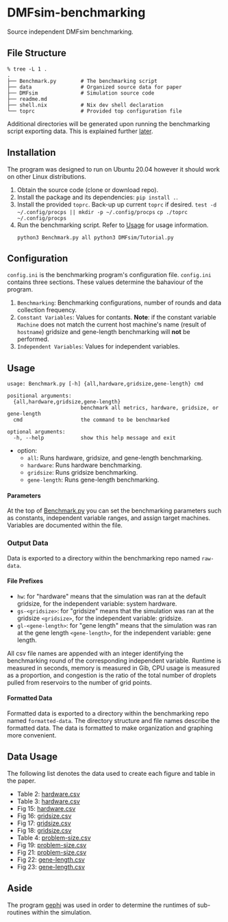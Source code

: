 # DMFsim-benchmarking

Source independent DMFsim benchmarking.

## File Structure

```
% tree -L 1 .
.
├── Benchmark.py        # The benchmarking script
├── data                # Organized source data for paper
├── DMFsim              # Simulation source code
├── readme.md
├── shell.nix           # Nix dev shell declaration
└── toprc               # Provided top configuration file
```

Additional directories will be generated upon running the benchmarking script exporting data. This is explained further [later](readme.md#output-data).

## Installation

The program was designed to run on Ubuntu 20.04 however it should work on other Linux distributions.

1.  Obtain the source code (clone or download repo).
2.  Install the package and its dependencies: `pip install .`.
3.  Install the provided `toprc`. Back-up up current `toprc` if desired.
    `test -d ~/.config/procps || mkdir -p ~/.config/procps`
    `cp ./toprc ~/.config/procps`
4.  Run the benchmarking script. Refer to [Usage](readme.md#usage) for usage information.
    ```
    python3 Benchmark.py all python3 DMFsim/Tutorial.py
    ```

## Configuration

`config.ini` is the benchmarking program's configuration file. `config.ini` contains three sections. These values determine the bahaviour of the program.

1.  `Benchmarking`: Benchmarking configurations, number of rounds and data collection frequency.
2.  `Constant Variables`: Values for contants. **Note**: if the constant variable `Machine` does not match the current host machine's name (result of `hostname`) gridsize and gene-length benchmarking will **not** be performed.
3.  `Independent Variables`: Values for independent variables.

## Usage

```
usage: Benchmark.py [-h] {all,hardware,gridsize,gene-length} cmd

positional arguments:
  {all,hardware,gridsize,gene-length}
                        benchmark all metrics, hardware, gridsize, or gene-length
  cmd                   the command to be benchmarked

optional arguments:
  -h, --help            show this help message and exit
```

-   option:
    -   `all`: Runs hardware, gridsize, and gene-length benchmarking.
    -   `hardware`: Runs hardware benchmarking.
    -   `gridsize`: Runs gridsize benchmarking.
    -   `gene-length`: Runs gene-length benchmarking.

#### Parameters

At the top of [Benchmark.py](Benchmark.py) you can set the benchmarking parameters such as constants, independent variable ranges, and assign target machines. Variables are documented within the file.

### Output Data

Data is exported to a directory within the benchmarking repo named `raw-data`.

#### File Prefixes

-   `hw`: for "hardware" means that the simulation was ran at the default gridsize, for the independent variable: system hardware.
-   `gs-<gridsize>`: for "gridsize" means that the simulation was ran at the gridsize `<gridsize>`, for the independent variable: gridsize.
-   `gl-<gene-length>`: for "gene length" means that the simulation was ran at the gene length `<gene-length>`, for the independent variable: gene length.

All csv file names are appended with an integer identifying the benchmarking round of the corresponding independent variable. Runtime is measured in seconds, memory is measured in Gib, CPU usage is measured as a proportion, and congestion is the ratio of the total number of droplets pulled from reservoirs to the number of grid points.

#### Formatted Data

Formatted data is exported to a directory within the benchmarking repo named `formatted-data`. The directory structure and file names describe the formatted data. The data is formatted to make organization and graphing more convenient.

## Data Usage

The following list denotes the data used to create each figure and table in the paper.

-   Table 2: [hardware.csv](data/hardware.csv)
-   Table 3: [hardware.csv](data/hardware.csv)
-   Fig 15: [hardware.csv](data/hardware.csv)
-   Fig 16: [gridsize.csv](data/gridsize.csv)
-   Fig 17: [gridsize.csv](data/gridsize.csv)
-   Fig 18: [gridsize.csv](data/gridsize.csv)
-   Table 4: [problem-size.csv](data/problem-size.csv)
-   Fig 19: [problem-size.csv](data/problem-size.csv)
-   Fig 21: [problem-size.csv](data/problem-size.csv)
-   Fig 22: [gene-length.csv](data/gene-length.csv)
-   Fig 23: [gene-length.csv](data/gene-length.csv)

## Aside

The program [gephi](https://gephi.org/) was used in order to determine the runtimes of sub-routines within the simulation.

